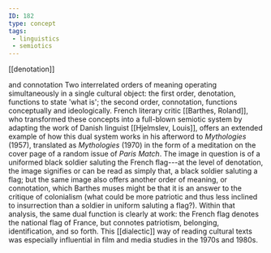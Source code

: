```yaml
---
ID: 182
type: concept
tags: 
 - linguistics
 - semiotics
---
```


[[denotation]]

 and connotation
Two interrelated orders of meaning operating simultaneously in a single
cultural object: the first order, denotation, functions to state 'what
is'; the second order, connotation, functions conceptually and
ideologically. French literary critic [[Barthes, Roland]], who transformed
these concepts into a full-blown semiotic system by adapting the work of
Danish linguist [[Hjelmslev, Louis]], offers an
extended example of how this dual system works in his afterword to
*Mythologies* (1957), translated as *Mythologies* (1970) in the form of
a meditation on the cover page of a random issue of *Paris Match*. The
image in question is of a uniformed black soldier saluting the French
flag---at the level of denotation, the image signifies or can be read as
simply that, a black soldier saluting a flag; but the same image also
offers another order of meaning, or connotation, which Barthes muses
might be that it is an answer to the critique of colonialism (what could
be more patriotic and thus less inclined to insurrection than a soldier
in uniform saluting a flag?). Within that analysis, the same dual
function is clearly at work: the French flag denotes the national flag
of France, but connotes patriotism, belonging, identification, and so
forth. This [[dialectic]]
way of reading cultural texts was especially influential in film and
media studies in the 1970s and 1980s.
